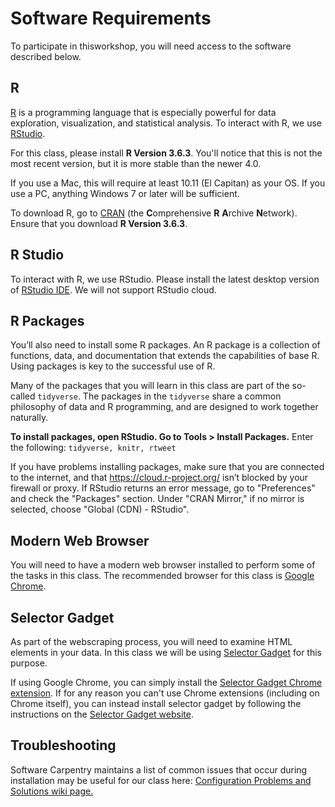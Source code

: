 # Software Requirements

To participate in thisworkshop, you will need access to the software described below. 

## R

[R](http://www.r-project.org/) is a programming language that is especially powerful for data exploration, visualization, and statistical analysis. To interact with R, we use [RStudio](http://www.rstudio.com/).

For this class, please install **R Version 3.6.3**. You'll notice that this is not the most recent version, but it is more stable than the newer 4.0. 

If you use a Mac, this will require at least 10.11 (El Capitan) as your OS. If you use a PC, anything Windows 7 or later will be sufficient.

To download R, go to [CRAN](https://cran.r-project.org/) (the **C**omprehensive **R** **A**rchive **N**etwork). Ensure that you download **R Version 3.6.3**.

## R Studio

To interact with R, we use RStudio. Please install the latest desktop version of [RStudio IDE](http://www.rstudio.com/ide/download/desktop). We will not support RStudio cloud.

## R Packages

You’ll also need to install some R packages. An R package is a collection of functions, data, and documentation that extends the capabilities of base R. Using packages is key to the successful use of R. 

Many of the packages that you will learn in this class are part of the so-called `tidyverse`. The packages in the `tidyverse` share a common philosophy of data and R programming, and are designed to work together naturally.

**To install packages, open RStudio. Go to Tools > Install Packages.** Enter the following: `tidyverse, knitr, rtweet`

If you have problems installing packages, make sure that you are connected to the internet, and that https://cloud.r-project.org/ isn’t blocked by your firewall or proxy. If RStudio returns an error message, go to "Preferences" and check the "Packages" section. Under "CRAN Mirror," if no mirror is selected, choose "Global (CDN) - RStudio". 

## Modern Web Browser

You will need to have a modern web browser installed to perform some of the tasks in this class. The recommended browser for this class is [Google Chrome](https://www.google.co.uk/intl/en_uk/chrome/).

## Selector Gadget

As part of the webscraping process, you will need to examine HTML elements in your data. In this class we will be using [Selector Gadget](https://selectorgadget.com/) for this purpose.

If using Google Chrome, you can simply install the [Selector Gadget Chrome extension](https://chrome.google.com/webstore/detail/selectorgadget/mhjhnkcfbdhnjickkkdbjoemdmbfginb?hl=en). If for any reason you can't use Chrome extensions (including on Chrome itself), you can instead install selector gadget by following the instructions on the [Selector Gadget website](https://selectorgadget.com/).

## Troubleshooting

Software Carpentry maintains a list of common issues that occur during installation may be useful for our class here: [Configuration Problems and Solutions wiki page.](https://github.com/swcarpentry/workshop-template/wiki/Configuration-Problems-and-Solutions)
